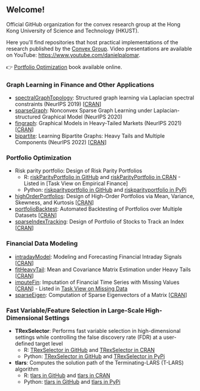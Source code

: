 ## Welcome!

Official GitHub organization for the convex research group at the Hong Kong University of Science and Technology (HKUST).

Here you'll find repositories that host practical implementations of the research published by the [Convex Group](https://www.danielppalomar.com/group/).
Video presentations are available on YouTube: https://www.youtube.com/danielpalomar.

👉 [Portfolio Optimization](https://portfoliooptimizationbook.com/) book available online.

### Graph Learning in Finance and Other Applications
* [spectralGraphTopology](https://github.com/convexfi/spectralGraphTopology): Structured graph learning via Laplacian spectral constraints (NeurIPS 2019) [[CRAN](https://cran.r-project.org/package=spectralGraphTopology)]
* [sparseGraph](https://github.com/convexfi/sparseGraph): Nonconvex Sparse Graph Learning under Laplacian-structured Graphical Model (NeurIPS 2020)
* [fingraph](https://github.com/convexfi/fingraph): Graphical Models in Heavy-Tailed Markets (NeurIPS 2021) [[CRAN](https://CRAN.R-project.org/package=fingraph)]
* [bipartite](https://github.com/convexfi/bipartite): Learning Bipartite Graphs: Heavy Tails and Multiple Components (NeurIPS 2022) [[CRAN](https://CRAN.R-project.org/package=finbipartite)]


### Portfolio Optimization
* Risk parity portfolio: Design of Risk Parity Portfolios
  - R: [riskParityPortfolio in GitHub](https://github.com/dppalomar/riskParityPortfolio) and [riskParityPortfolio in CRAN](https://cran.r-project.org/package=riskParityPortfolio) - Listed in [Task View on Empirical Finance]
  - Python: [riskparityportfolio in GitHub](https://github.com/convexfi/riskparity.py) and [riskparityportfolio in PyPi](https://pypi.org/project/riskparityportfolio/)
* [highOrderPortfolios](https://github.com/dppalomar/highOrderPortfolios): Design of High-Order Portfolios via Mean, Variance, Skewness, and Kurtosis [[CRAN](https://cran.r-project.org/package=highOrderPortfolios)]
* [portfolioBacktest](https://github.com/dppalomar/portfolioBacktest): Automated Backtesting of Portfolios over Multiple Datasets [[CRAN](https://cran.r-project.org/package=portfolioBacktest)]
* [sparseIndexTracking](https://github.com/dppalomar/sparseIndexTracking): Design of Portfolio of Stocks to Track an Index [[CRAN](https://cran.r-project.org/package=sparseIndexTracking)]


### Financial Data Modeling

* [intradayModel](https://github.com/convexfi/intradayModel): Modeling and Forecasting Financial Intraday Signals [[CRAN](https://cran.r-project.org/package=intradayModel)]
* [fitHeavyTail](https://github.com/convexfi/fitHeavyTail): Mean and Covariance Matrix Estimation under Heavy Tails [[CRAN](https://cran.r-project.org/package=fitHeavyTail)]
* [imputeFin](https://github.com/dppalomar/imputeFin): Imputation of Financial Time Series with Missing Values [[CRAN](https://cran.r-project.org/package=imputeFin)] - Listed in [Task View on Missing Data](https://cran.r-project.org/web/views/MissingData.html)
* [sparseEigen](https://github.com/dppalomar/sparseEigen): Computation of Sparse Eigenvectors of a Matrix [[CRAN](https://cran.r-project.org/package=sparseEigen)]


### Fast Variable/Feature Selection in Large-Scale High-Dimensional Settings

* **TRexSelector**: Performs fast variable selection in high-dimensional settings while controlling the false discovery rate (FDR) at a user-defined target level
  - R: [TRexSelector in GitHub](https://github.com/jasinmachkour/TRexSelector) and [TRexSelector in CRAN](https://cran.r-project.org/package=TRexSelector)
  - Python: [TRexSelector in GitHub](https://github.com/ArnauVilella/TRexSelector-python) and [TRexSelector in PyPi](https://pypi.org/project/trexselector/) 
* **tlars**: Computes the solution path of the Terminating-LARS (T-LARS) algorithm
  - R: [tlars in GitHub](https://github.com/jasinmachkour/tlars) and [tlars in CRAN](https://cran.r-project.org/package=tlars)
  - Python: [tlars in GitHub](https://github.com/ArnauVilella/tlars-python) and [tlars in PyPi](https://pypi.org/project/tlars/)
